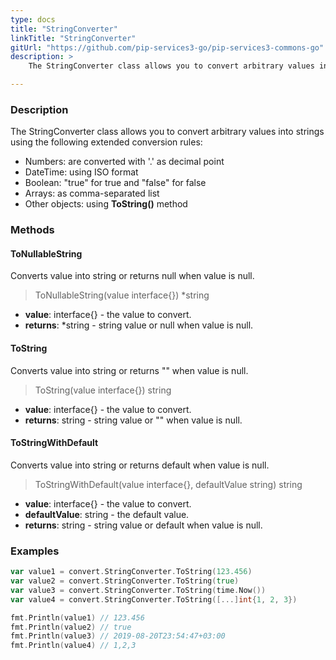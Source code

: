 ```yaml
---
type: docs
title: "StringConverter"
linkTitle: "StringConverter"
gitUrl: "https://github.com/pip-services3-go/pip-services3-commons-go"
description: > 
    The StringConverter class allows you to convert arbitrary values into strings.

---
```


### Description

 The StringConverter class allows you to convert arbitrary values into strings using the following extended conversion rules:

- Numbers: are converted with '.' as decimal point
- DateTime: using ISO format
- Boolean: "true" for true and "false" for false
- Arrays: as comma-separated list  
- Other objects: using **ToString()** method

### Methods

#### ToNullableString
Converts value into string or returns null when value is null.

> ToNullableString(value interface{}) *string

- **value**: interface{} - the value to convert.
- **returns**: *string - string value or null when value is null.

#### ToString
Converts value into string or returns "" when value is null.

> ToString(value interface{}) string

- **value**: interface{} - the value to convert.
- **returns**: string - string value or "" when value is null.

#### ToStringWithDefault
Converts value into string or returns default when value is null.

> ToStringWithDefault(value interface{}, defaultValue string) string

- **value**: interface{} - the value to convert.
- **defaultValue**: string - the default value.
- **returns**: string - string value or default when value is null.


### Examples

```go
var value1 = convert.StringConverter.ToString(123.456)
var value2 = convert.StringConverter.ToString(true)
var value3 = convert.StringConverter.ToString(time.Now())
var value4 = convert.StringConverter.ToString([...]int{1, 2, 3})

fmt.Println(value1) // 123.456
fmt.Println(value2) // true
fmt.Println(value3) // 2019-08-20T23:54:47+03:00
fmt.Println(value4) // 1,2,3
```
